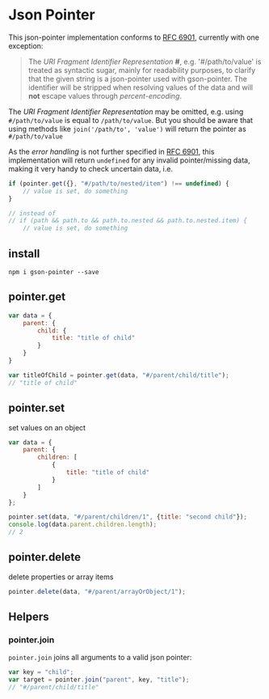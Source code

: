 # Json Pointer

This json-pointer implementation conforms to [RFC 6901](https://tools.ietf.org/html/rfc6901), currently with one
exception:

> The _URI Fragment Identifier Representation_ **#**, e.g. '#/path/to/value' is treated as syntactic sugar, mainly for
> readability purposes, to clarify that the given string is a json-pointer used with gson-pointer. The identifier will
> be stripped when resolving values of the data and will **not** escape values through _percent-encoding_.

The _URI Fragment Identifier Representation_ may be omitted, e.g. using `#/path/to/value` is equal to `/path/to/value`.
But you should be aware that using methods like `join('/path/to', 'value')` will return the pointer as `#/path/to/value`

As the _error handling_ is not further specified in [RFC 6901](https://tools.ietf.org/html/rfc6901), this implementation
will return `undefined` for any invalid pointer/missing data, making it very handy to check uncertain data, i.e.

```js
if (pointer.get({}, "#/path/to/nested/item") !== undefined) {
	// value is set, do something
}

// instead of
// if (path && path.to && path.to.nested && path.to.nested.item) {
	// value is set, do something
```


## install

`npm i gson-pointer --save`


## pointer.get

```js
var data = {
	parent: {
		child: {
			title: "title of child"
		}
	}
}

var titleOfChild = pointer.get(data, "#/parent/child/title");
// "title of child"
```


## pointer.set

set values on an object

```js
var data = {
	parent: {
		children: [
			{
				title: "title of child"
			}
		]
	}
};

pointer.set(data, "#/parent/children/1", {title: "second child"});
console.log(data.parent.children.length);
// 2
```


## pointer.delete

delete properties or array items

```js
pointer.delete(data, "#/parent/arrayOrObject/1");
```


## Helpers

### pointer.join

`pointer.join` joins all arguments to a valid json pointer:

```js
var key = "child";
var target = pointer.join("parent", key, "title");
// "#/parent/child/title"
```